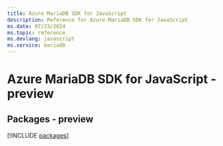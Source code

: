 ```yaml
---
title: Azure MariaDB SDK for JavaScript
description: Reference for Azure MariaDB SDK for JavaScript
ms.date: 07/23/2024
ms.topic: reference
ms.devlang: javascript
ms.service: mariadb
---
```

# Azure MariaDB SDK for JavaScript - preview
## Packages - preview
[!INCLUDE [packages](mariadb-index.md)]